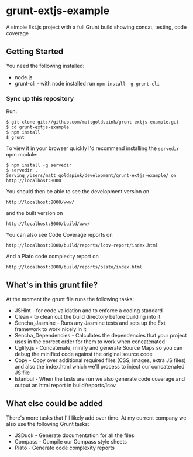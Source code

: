 # grunt-extjs-example

A simple Ext.js project with a full Grunt build showing concat, testing, code coverage

## Getting Started

You need the following installed:

- node.js
- grunt-cli - with node installed run  ```npm install -g grunt-cli```

### Sync up this repository

Run:

```
$ git clone git://github.com/mattgoldspink/grunt-extjs-example.git
$ cd grunt-extjs-example
$ npm install
$ grunt
```

To view it in your browser quickly I'd recommend installing the `servedir` npm module:

```
$ npm install -g servedir
$ servedir .
Serving /Users/matt_goldspink/development/grunt-extjs-example/ on http://localhost:8000
```

You should then be able to see the development version on

    http://localhost:8000/www/

and the built version on

    http://localhost:8000/build/www/

You can also see Code Coverage reports on

    http://localhost:8000/build/reports/lcov-report/index.html

And a Plato code complexity report on

    http://localhost:8000/build/reports/plato/index.html

## What's in this grunt file?

At the moment the grunt file runs the following tasks:

- JSHint              - for code validation and to enforce a coding standard
- Clean               - to clean out the build directory before building into it
- Sencha_Jasmine      - Runs any Jasmine tests and sets up the Ext framework to work nicely in it
- Sencha_Dependencies - Calculates the dependencies that your project uses in the correct order for them to work when concatenated
- Uglify.js           - Concatenate, minify and generate Source Maps so you can debug the minified code against the original source code
- Copy                - Copy over additional required files (CSS, images, extra JS files) and also the index.html which we'll process to inject our concatenated JS file
- Istanbul            - When the tests are run we also generate code coverage and output an html report in build/reports/lcov

## What else could be added

There's more tasks that I'll likely add over time. At my current company we also use the following Grunt tasks:

- JSDuck              - Generate documentation for all the files
- Compass             - Compile our Compass style sheets
- Plato               - Generate code complexity reports

